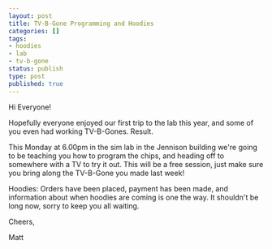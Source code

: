 ```yaml
---
layout: post
title: TV-B-Gone Programming and Hoodies
categories: []
tags:
- hoodies
- lab
- tv-b-gone
status: publish
type: post
published: true
---
```

Hi Everyone!

Hopefully everyone enjoyed our first trip to the lab this year, and some of
you even had working TV-B-Gones. Result.

This Monday at 6.00pm in the sim lab in the Jennison building we're going
to be teaching you how to program the chips, and heading off to somewhere
with a TV to try it out. This will be a free session, just make sure you
bring along the TV-B-Gone you made last week!

Hoodies: Orders have been placed, payment has been made, and information
about when hoodies are coming is one the way. It shouldn't be long now,
sorry to keep you all waiting.

Cheers,

Matt
